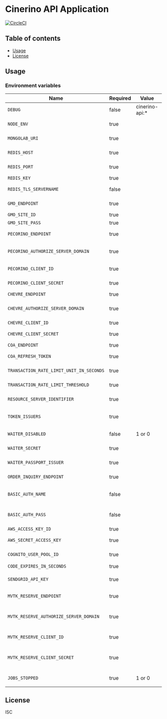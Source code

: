 # Cinerino API Application

[![CircleCI](https://circleci.com/gh/cinerino/api.svg?style=svg)](https://circleci.com/gh/cinerino/api)

## Table of contents

* [Usage](#usage)
* [License](#license)

## Usage

### Environment variables

| Name                                     | Required | Value          | Purpose                                 |
| ---------------------------------------- | -------- | -------------- | --------------------------------------- |
| `DEBUG`                                  | false    | cinerino-api:* | Debug                                   |
| `NODE_ENV`                               | true     |                | Environment name                        |
| `MONGOLAB_URI`                           | true     |                | MongoDB connection URI                  |
| `REDIS_HOST`                             | true     |                | Redis Cache host                        |
| `REDIS_PORT`                             | true     |                | Redis Cache port                        |
| `REDIS_KEY`                              | true     |                | Redis Cache key                         |
| `REDIS_TLS_SERVERNAME`                   | false    |                | Redis Cache host                        |
| `GMO_ENDPOINT`                           | true     |                | GMO API endpoint                        |
| `GMO_SITE_ID`                            | true     |                | GMO SiteID                              |
| `GMO_SITE_PASS`                          | true     |                | GMO SitePass                            |
| `PECORINO_ENDPOINT`                      | true     |                | Pecorino endpoint                       |
| `PECORINO_AUTHORIZE_SERVER_DOMAIN`       | true     |                | Pecorino authorize server domain        |
| `PECORINO_CLIENT_ID`                     | true     |                | Pecorino client id                      |
| `PECORINO_CLIENT_SECRET`                 | true     |                | Pecorino client secret                  |
| `CHEVRE_ENDPOINT`                        | true     |                | Chevre endpoint                         |
| `CHEVRE_AUTHORIZE_SERVER_DOMAIN`         | true     |                | Chevre authorize server domain          |
| `CHEVRE_CLIENT_ID`                       | true     |                | Chevre client id                        |
| `CHEVRE_CLIENT_SECRET`                   | true     |                | Chevre client secret                    |
| `COA_ENDPOINT`                           | true     |                | COA endpoint                            |
| `COA_REFRESH_TOKEN`                      | true     |                | COA refresh token                       |
| `TRANSACTION_RATE_LIMIT_UNIT_IN_SECONDS` | true     |                | Transaction rate limit unit             |
| `TRANSACTION_RATE_LIMIT_THRESHOLD`       | true     |                | Transaction rate limit threshold        |
| `RESOURCE_SERVER_IDENTIFIER`             | true     |                | Resource server identifier              |
| `TOKEN_ISSUERS`                          | true     |                | Token issuers(Comma-separated)          |
| `WAITER_DISABLED`                        | false    | 1 or 0         | WAITER Disable Flag                     |
| `WAITER_SECRET`                          | true     |                | WAITER Pasport Token Secret             |
| `WAITER_PASSPORT_ISSUER`                 | true     |                | WAITER Pasport Issuer                   |
| `ORDER_INQUIRY_ENDPOINT`                 | true     |                | Order inquiry endpoint                  |
| `BASIC_AUTH_NAME`                        | false    |                | Basic authentication user name          |
| `BASIC_AUTH_PASS`                        | false    |                | Basic authentication user password      |
| `AWS_ACCESS_KEY_ID`                      | true     |                | AWS access key                          |
| `AWS_SECRET_ACCESS_KEY`                  | true     |                | AWS secret access key                   |
| `COGNITO_USER_POOL_ID`                   | true     |                | Cognito user pool ID                    |
| `CODE_EXPIRES_IN_SECONDS`                | true     |                | 所有権コード期限                        |
| `SENDGRID_API_KEY`                       | true     |                | SendGrid APIキー                        |
| `MVTK_RESERVE_ENDPOINT`                  | true     |                | ムビチケ着券APIエンドポイント           |
| `MVTK_RESERVE_AUTHORIZE_SERVER_DOMAIN`   | true     |                | ムビチケ着券API認可サーバードメイン     |
| `MVTK_RESERVE_CLIENT_ID`                 | true     |                | ムビチケ着券APIクライアントID           |
| `MVTK_RESERVE_CLIENT_SECRET`             | true     |                | ムビチケ着券APIクライアントシークレット |
| `JOBS_STOPPED`                           | true     | 1 or 0         | 非同期ジョブ停止フラグ                  |

## License

ISC
